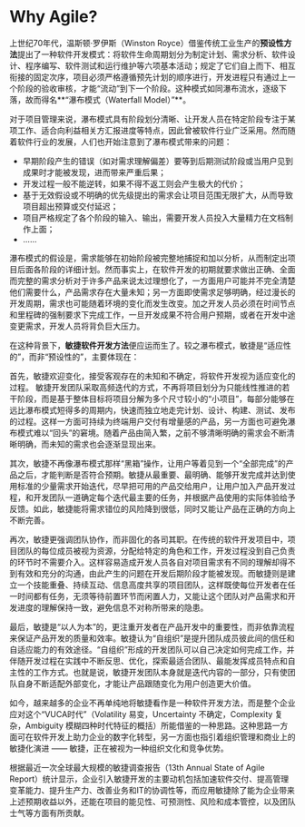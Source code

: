 # Why Agile?

上世纪70年代，温斯顿·罗伊斯（Winston Royce）借鉴传统工业生产的**预设性方法**提出了一种软件开发模式：将软件生命周期划分为制定计划、需求分析、软件设计、程序编写、软件测试和运行维护等六项基本活动；规定了它们自上而下、相互衔接的固定次序，项目必须严格遵循预先计划的顺序进行，开发进程只有通过上一个阶段的验收审核，才能“流动”到下一个阶段。这种模式如同瀑布流水，逐级下落，故而得名**“瀑布模式（Waterfall Model）”**。

对于项目管理来说，瀑布模式具有阶段划分清晰、让开发人员在特定阶段专注于某项工作、适合向利益相关方汇报进度等特点，因此曾被软件行业广泛采用。然而随着软件行业的发展，人们也开始注意到了瀑布模式带来的问题：
- 早期阶段产生的错误（如对需求理解偏差）要等到后期测试阶段或当用户见到成果时才能被发现，进而带来严重后果；
- 开发过程一般不能逆转，如果不得不返工则会产生极大的代价；
- 基于无效假设或不明确的优先级提出的需求会让项目范围无限扩大，从而导致项目超出预算或交付延迟；
- 项目严格规定了各个阶段的输入、输出，需要开发人员投入大量精力在文档制作上面；
- ……

瀑布模式的假设是，需求能够在初始阶段被完整地捕捉和加以分析，从而制定出项目后面各阶段的详细计划。然而事实上，在软件开发的初期就要求做出正确、全面而完整的需求分析对于许多产品来说太过理想化了，一方面用户可能并不完全清楚他们需要什么，产品需求存在大量未知；另一方面即使需求足够明确，经过漫长的开发周期，需求也可能随着环境的变化而发生改变。加之开发人员必须在时间节点和里程碑的强制要求下完成工作，一旦开发成果不符合用户预期，或者在开发中途变更需求，开发人员将背负巨大压力。

在这种背景下，**敏捷软件开发方法**便应运而生了。较之瀑布模式，敏捷是“适应性的”，而非“预设性的”，主要体现在：

首先，敏捷欢迎变化，接受客观存在的未知和不确定，将软件开发视为适应变化的过程。 敏捷开发团队采取高频迭代的方式，不再将项目划分为只能线性推进的若干阶段，而是基于整体目标将项目分解为多个尺寸较小的“小项目”，每部分能够在远比瀑布模式短得多的周期内，快速而独立地走完计划、设计、构建、测试、发布的过程。这样一方面可持续为终端用户交付有增量感的产品，另一方面也可避免瀑布模式难以“回头”的窘境。随着产品由简入繁，之前不够清晰明确的需求会不断清晰明确，而未知的需求也会逐渐显现出来。

其次，敏捷不再像瀑布模式那样“黑箱”操作，让用户等着见到一个“全部完成”的产品之后，才能判断是否符合预期。敏捷从最重要、最明确、能够开发完成并达到使用标准的少量需求开始迭代，尽早把可用的产品交给用户，让用户加入产品开发过程，和开发团队一道确定每个迭代最主要的任务，并根据产品使用的实际体验给予反馈。如此，敏捷能将需求错位的风险降到很低，同时又能让产品在正确的方向上不断完善。

再次，敏捷更强调团队协作，而非固化的各司其职。在传统的软件开发项目中，项目团队的每位成员被视为资源，分配给特定的角色和工作，开发过程没到自己负责的环节时不需要介入。这样容易造成开发人员各自对项目需求有不同的理解却得不到有效和充分的沟通，由此产生的问题在开发后期阶段才能被发现。而敏捷则是建立一个技能重叠、持续互动、信息高度共享的项目团队，这样既使每位开发者在任一时间都有任务，无须等待前置环节而闲置人力，又能让这个团队对产品需求和开发进度的理解保持一致，避免信息不对称所带来的隐患。

最后，敏捷是“以人为本”的，更注重开发者在产品开发中的重要性，而非依靠流程来保证产品开发的质量和效率。敏捷认为“自组织”是提升团队成员彼此间的信任和自适应能力的有效途径。“自组织”形成的开发团队可以自己决定如何完成工作，并伴随开发过程在实践中不断反思、优化，探索最适合团队、最能发挥成员特点和自主性的工作方式。也就是说，敏捷开发团队本身就是迭代内容的一部分，只有使团队自身不断适配外部变化，才能让产品跟随变化为用户创造更大价值。

如今，越来越多的企业不再单纯地将敏捷看作是一种软件开发方法，而是整个企业应对这个“VUCA时代”（Volatility 易变，Uncertainty 不确定，Complexity 复杂，Ambiguity 模糊四种时代特征的概括）所能借鉴的一种思路。这种思路一方面可在软件开发上助力企业的数字化转型，另一方面也指引着组织管理和商业上的敏捷化演进 —— 敏捷，正在被视为一种组织文化和竞争优势。

根据最近一次全球最大规模的敏捷调查报告（13th Annual State of Agile Report）统计显示，企业引入敏捷开发的主要动机包括加速软件交付、提高管理变革能力、提升生产力、改善业务和IT的协调性等，而应用敏捷除了能为企业带来上述预期收益以外，还能在项目的能见性、可预测性、风险和成本管控，以及团队士气等方面有所贡献。